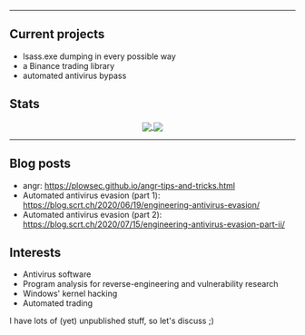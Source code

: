 

<hr>

## Current projects

* lsass.exe dumping in every possible way
* a Binance trading library
* automated antivirus bypass

## Stats

<p align="center">
<a href="https://github.com/plowsec/plowsec">
  <img align="center" src="https://github-readme-stats.vercel.app/api?username=plowsec&include_all_commits=true&custom_title=plowsec's+GitHub+Stats&hide=contribs&show_icons=true&line_height=32&count_private=true&title_color=ffffff&text_color=ffffff&icon_color=ffffff&bg_color=1a1a1a" />
</a>
<a href="https://github.com/plowsec/plowsec">
  <img align="center" src="https://github-readme-stats.vercel.app/api/top-langs/?username=plowsec&hide_title=false&exclude_repo=plowsec.github.io&langs_count=3&layout=default&hide_border=false&bg_color=ffffff&text_color=000&title_color=ffffff" />
</a>
</p>

<hr>

## Blog posts

* angr: https://plowsec.github.io/angr-tips-and-tricks.html
* Automated antivirus evasion (part 1): https://blog.scrt.ch/2020/06/19/engineering-antivirus-evasion/
* Automated antivirus evasion (part 2): https://blog.scrt.ch/2020/07/15/engineering-antivirus-evasion-part-ii/

## Interests

* Antivirus software
* Program analysis for reverse-engineering and vulnerability research
* Windows' kernel hacking
* Automated trading

I have lots of (yet) unpublished stuff, so let's discuss ;)

